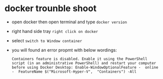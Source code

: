 # docker trounble shoot

* open docker then open terminal and type `docker version`
* right hand side tray `right click on docker`
* select `switch to Window container `
* you will found an error propmt with below wordings:
  
  `Containers feature is disabled. Enable it using the PowerShell script (in an administrative PowerShell)
   and restart your computer before using Docker Desktop:
   Enable-WindowOptionalFeature -  online -  FeatureName $("Microsoft-Hyper-V",  "Containers") -All`

  
